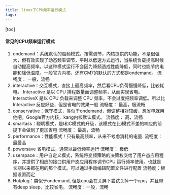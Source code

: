 ```yaml
---
title: linux下CPU频率运行模式
tags: 
---
```


[toc]

#### 常见的CPU频率运行模式

1. ondemand：系统默认的超频模式，按需调节，内核提供的功能，不是很强大，但有效实现了动态频率调节，平时以低速方式运行，当系统负载提高时候自动提高频率。以这种模式运行不会因为降频造成性能降低，同时也能节约电能和降低温度。一般官方内核，还有CM7的默认的方式都是ondemand。
	流畅度： 一般，流畅 
2. interactive：交互模式，直接上最高频率，然后看CPU负荷慢慢降低，比较耗电。  Interactive 是以 CPU 排程数量而调整频率，从而实现省电。InteractiveX 是以 CPU 负载来调整 CPU 频率，不会过度把频率调低。所以比 Interactive 反应好些，但是省电的效果一般 
	流畅度： 最高，极流畅 
3. conservative：保守模式，类似于ondemand，但调整相对较缓，想省电就用他吧。Google官方内核，kang内核默认模式。 
	流畅度： 高，流畅 
4. smartass：聪明模式，是I和C模式的升级，该模式在比i模式不差的响应的前提下会做到了更加省电
	流畅度： 最高，流畅
5. performance：性能模式！只有最高频率，从来不考虑消耗的电量.
	流畅度：最最高
6. powersave 省电模式，通常以最低频率运行
	流畅度： 极低 
7. userspace：用户自定义模式，系统将变频策略的决策权交给了用户态应用程序，并提供了相应的接口供用户态应用程序调节CPU 运行频率使用。也就是长期以来都在用的那个模式。可以通过手动编辑配置文件进行配置
	流畅度：根据设置而定
8. Hotplug：类似于ondemand, 但是cpu会在关屏下尝试关掉一个cpu，并且带有deep sleep，比较省电。
	流畅度：一般，流畅